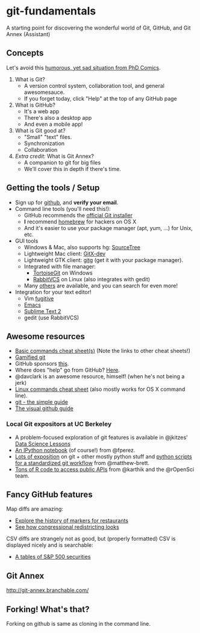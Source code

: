 git-fundamentals
================

A starting point for discovering the wonderful world of Git, GitHub, and Git
Annex (Assistant)

## Concepts

Let's avoid this [humorous, yet sad situation from PhD
Comics](http://www.phdcomics.com/comics/archive.php?comicid=1531).

1. What is Git?
    - A version control system, collaboration tool, and general awesomesauce.
    - If you forget today, click "Help" at the top of any GitHub page
2. What is GitHub?
    - It's a web app
    - There's also a desktop app
    - And even a mobile app!
3. What is Git good at?
    - "Small" "text" files.
    - Synchronization
    - Collaboration
4. *Extra credit:* What is Git Annex?
    - A companion to git for big files
    - We'll cover this in depth if there's time.

## Getting the tools / Setup

 - Sign up for [github](https://github.com), and **verify your email**.
 - Command line tools (you'll need this!):
    - GitHub recommends the [official Git installer](http://git-scm.com/downloads)
    - **I** recommend [homebrew](http://brew.sh) for hackers on OS X
    - And it's easier to use your package manager (apt, yum, ...) for Unix, etc.
 - GUI tools
    - Windows & Mac, also supports hg: [SourceTree](http://www.sourcetreeapp.com/)
    - Lightweight Mac client: [GitX-dev](http://rowanj.github.io/gitx/)
    - Lightweight GTK client: [gitg](https://wiki.gnome.org/Apps/Gitg) (get it
      with your package manager).
    - Integrated with file manager:
        - [TortoiseGit](https://code.google.com/p/tortoisegit/) on Windows
        - [RabbitVCS](http://rabbitvcs.org/) on Linux (also integrates with gedit)
    - Many [others](http://git-scm.com/downloads/guis) are available, and you
      can search for even more!
 - Integration for your text editor!
    - Vim [fugitive](https://github.com/tpope/vim-fugitive)
    - [Emacs](http://www.emacswiki.org/emacs/Git)
    - [Sublime Text 2](https://github.com/kemayo/sublime-text-git)
    - gedit (use RabbitVCS)

## Awesome resources

 - [Basic commands cheat sheet(s)](http://git-scm.com/docs) (Note the links to
   other cheat sheets!)
 - [Gamified git](http://pcottle.github.io/learnGitBranching/)
 - GitHub sponsors [this](http://try.github.io/).
 - Where does "help" go from GitHub? [Here](https://help.github.com/).
 - @davclark is an awesome resource, himself! (when he's not being a jerk)
 - [Linux commands cheat sheet](http://www.pixelbeat.org/cmdline.html) (also
   mostly works for OS X command line).
 - [git - the simple guide](http://rogerdudler.github.io/git-guide/)
 - [The visual github guide](http://marklodato.github.io/visual-git-guide/index-en.html)

### Local Git expositors at UC Berkeley

 - A problem-focused exploration of git features is available in @jkitzes' [Data
   Science Lessons](http://jkitzes.github.io/datasci-lessons/)
 - [An IPython
   notebook](https://github.com/fperez/reprosw/blob/master/Version%20Control.ipynb)
   (of course!) from @fperez.
 - [Lots of exposition](http://matthew-brett.github.io/pydagogue) on git + other
   mostly python stuff and [python scripts for a standardized git
   workflow](https://github.com/matthew-brett/gitwash) from @matthew-brett.
 - [Tons of R code to access public
   APIs](http://ropensci.org/packages/index.html) from @karthik and the
   @rOpenSci team.

## Fancy GitHub features

Map diffs are amazing:

 - [Explore the history of markers for restaurants](https://github.com/DU-GIS/Geojson_Data/blob/master/Restaurants.geojson)
 - [See how congressional redistricting looks](https://github.com/benbalter/congressional-districts/commit/2233c76ca5bb059582d796f053775d8859198ec5#diff-85d2c1b78193e963475250414e57940b)

CSV diffs are strangely not as good, but (properly formatted) CSV is displayed
nicely and is searchable:

 - [A tables of S&P 500 securities](https://github.com/datasets/s-and-p-500-companies/blob/master/data/constituents-financials.csv)


## Git Annex

http://git-annex.branchable.com/

## Forking! What's that?

Forking on github is same as cloning in the command line.
